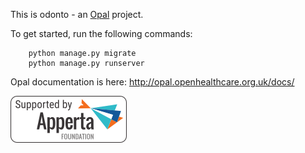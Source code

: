 This is odonto - an [Opal](https://github.com/openhealthcare/opal) project.



To get started, run the following commands:

```
    python manage.py migrate
    python manage.py runserver
```

Opal documentation is here: http://opal.openhealthcare.org.uk/docs/

![supported_by_apperta_lores.png](https://github.com/AppertaFoundation/apperta-image-assets/blob/master/supported_by_apperta_lores.png)
